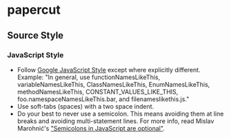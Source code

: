 papercut
========

## Source Style

### JavaScript Style
* Follow [Google JavaScript Style](https://google-styleguide.googlecode.com/svn/trunk/javascriptguide.xml) except where explicitly different. Example: "In general, use functionNamesLikeThis, variableNamesLikeThis, ClassNamesLikeThis, EnumNamesLikeThis, methodNamesLikeThis, CONSTANT_VALUES_LIKE_THIS, foo.namespaceNamesLikeThis.bar, and filenameslikethis.js."
* Use soft-tabs (spaces) with a two space indent.
* Do your best to never use a semicolon. This means avoiding them at line breaks and avoiding multi-statement lines. For more info, read Mislav Marohnić's ["Semicolons in JavaScript are optional"](http://mislav.uniqpath.com/2010/05/semicolons/).
